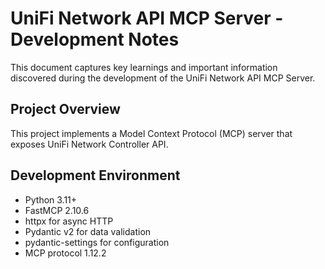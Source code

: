 # UniFi Network API MCP Server - Development Notes

This document captures key learnings and important information discovered during the development of the UniFi Network API MCP Server.

## Project Overview

This project implements a Model Context Protocol (MCP) server that exposes UniFi Network Controller API.

## Development Environment

- Python 3.11+
- FastMCP 2.10.6
- httpx for async HTTP
- Pydantic v2 for data validation
- pydantic-settings for configuration
- MCP protocol 1.12.2